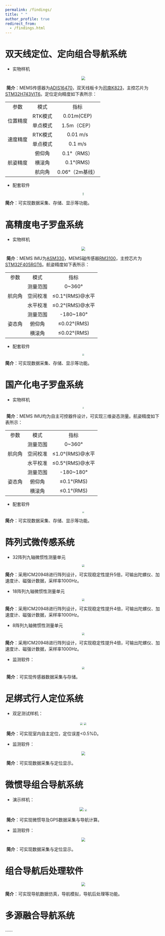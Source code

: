 ```yaml
---
permalink: /findings/
title: " "
author_profile: true
redirect_from:
  - /findings.html
---
```

# 双天线定位、定向组合导航系统

- 实物样机

<div align=center>
	<img src="..\images\MIMU_RTK_V1.png" style="zoom:80%;" />
</div>

​		**简介**：MEMS传感器为[ADIS16470](https://www.analog.com/cn/products/adis16470.html)，双天线板卡为[司南K823](https://www.sinognss.com/K823.html)，主控芯片为[STM32H743VIT6](https://www.st.com/zh/microcontrollers-microprocessors/stm32h743vi.html)。定位定向精度如下表所示：


<table style="text-align:center;">
  <tr>
  	<td>参数 </td>
  	<td> 模式 </td>
  	<td> 指标 </td>
  </tr>
	<tr>
		<td rowspan="2"> 位置精度 </td>
		<td> RTK模式 </td>
		<td> 0.01m(CEP) </td>
	</tr>
	<tr>
		<td> 单点模式 </td>
		<td> 1.5m（CEP） </td>
	</tr>
	<tr>
		<td rowspan="2"> 速度精度 </td>
		<td> RTK模式 </td>
		<td> 0.01 m/s </td>
	</tr>
	<tr>
		<td> 单点模式 </td>
		<td> 0.1 m/s </td>
	</tr>
	<tr>
		<td rowspan="3"> 航姿精度 </td>
		<td> 俯仰角 </td>
		<td> 0.1°（RMS） </td>
	</tr>
	<tr>
		<td> 横滚角 </td>
		<td> 0.1°(RMS) </td>
	</tr>
	<tr>
		<td> 航向角 </td>
		<td> 0.06°（2m基线） </td>
	</tr>
</table>


- 配套软件

<div align=center>
	<img src="..\images\MIMU_RTK_Monitor_V1-1.png" style="zoom:30%;" />
</div>

<div align=center>
	<img src="..\images\MIMU_RTK_Monitor_V1-2.png" style="zoom:30%;" />
</div>

**简介**：可实现数据采集、存储、显示等功能。

# 高精度电子罗盘系统

- 实物样机

<div align=center>
	<img src="..\images\CMP-100.png" style="zoom:80%;" />
</div>

​		**简介**：MEMS IMU为[ASM330](https://www.st.com/en/mems-and-sensors/asm330lhh.html)，MEMS磁传感器[RM3100](https://www.pnicorp.com/rm3100/)，主控芯片为[STM32F405RGT6](https://www.st.com/en/microcontrollers-microprocessors/stm32f405rg.html)。航姿精度如下表所示：

<table style="text-align:center;">
  <tr>
  	<td>参数 </td>
  	<td> 模式 </td>
  	<td> 指标 </td>
  </tr>
	<tr>
		<td rowspan="3"> 航向角 </td>
		<td> 测量范围 </td>
		<td> 0~360° </td>
	</tr>
	<tr>
		<td> 空间校准 </td>
		<td> ≤0.1°(RMS)@水平 </td>
	</tr>
	<tr>
		<td> 水平校准 </td>
		<td> ≤0.2°(RMS)@水平 </td>
	</tr>
	<tr>
		<td rowspan="3"> 姿态角 </td>
		<td> 测量范围 </td>
		<td> -180~180° </td>
	</tr>
	<tr>
		<td> 俯仰角 </td>
		<td> ≤0.02°(RMS) </td>
	</tr>
	<tr>
		<td> 横滚角 </td>
		<td> ≤0.02°(RMS) </td>
	</tr>
</table>


- 配套软件

<div align=center>
	<img src="..\images\AHRS-monitor.gif" style="zoom:35%;" />
</div>

**简介**：可实现数据采集、存储、显示等功能。

# 国产化电子罗盘系统

- 实物样机

<div align=center>
	<img src="..\images\AHRS.png" style="zoom:30%;" />
</div>

​		**简介**：MEMS IMU均为自主可控器件设计，可实现三维姿态测量。航姿精度如下表所示：

<table style="text-align:center;">
  <tr>
  	<td>参数 </td>
  	<td> 模式 </td>
  	<td> 指标 </td>
  </tr>
	<tr>
		<td rowspan="3"> 航向角 </td>
		<td> 测量范围 </td>
		<td> 0~360° </td>
	</tr>
	<tr>
		<td> 空间校准 </td>
		<td> ≤1.0°(RMS)@水平 </td>
	</tr>
	<tr>
		<td> 水平校准 </td>
		<td> ≤0.5°(RMS)@水平 </td>
	</tr>
	<tr>
		<td rowspan="3"> 姿态角 </td>
		<td> 测量范围 </td>
		<td> -180~180° </td>
	</tr>
	<tr>
		<td> 俯仰角 </td>
		<td> ≤0.1°(RMS) </td>
	</tr>
	<tr>
		<td> 横滚角 </td>
		<td> ≤0.1°(RMS) </td>
	</tr>
</table>


- 配套软件

<div align=center>
	<img src="..\images\AHRS-monitor.gif" style="zoom:35%;" />
</div>

**简介**：可实现数据采集、存储、显示等功能。

# 阵列式微传感系统

- 32阵列九轴微惯性测量单元

<div align=center>
	<img src="..\images\IMU32Array.png" style="zoom:50%;" />
</div>

​		**简介**：采用ICM20948进行阵列设计，可实现稳定性提升5倍，可输出陀螺仪、加速度计、磁强计数据，采样率1000Hz。

- 18阵列九轴微惯性测量单元

<div align=center>
	<img src="..\images\IMU18Array.png" style="zoom:50%;" />
</div>

​		**简介**：采用ICM20948进行阵列设计，可实现稳定性提升4倍，可输出陀螺仪、加速度计、磁强计数据，采样率1000Hz。

- 8阵列九轴微惯性测量单元

<div align=center>
	<img src="..\images\IMU8Array.png" style="zoom:50%;" />
</div>

​		**简介**：采用ICM20948进行阵列设计，可实现稳定性提升4倍，可输出陀螺仪、加速度计、磁强计数据，采样率1000Hz。

- 监测软件：

<div align=center>
	<img src="..\images\IMUArrayMonitor.png" style="zoom:50%;" />
</div>

​		**简介**：可实现传感器数据采集与存储。

# 足绑式行人定位系统

- 双足测试样机：

<div align=center>
	<img src="..\images\IMUPNS.png" style="zoom:50%;" />
    <img src="..\images\IMUPNSFoot.png" style="zoom:50%;" />
</div>

​		**简介**：可实现室内自主定位，定位误差<0.5%D。

- 监测软件：

<div align=center>
	<img src="..\images\IMUPNSMonitor.png" style="zoom:80%;" />
</div>

​		**简介**：可实现数据采集与定位显示。

# 微惯导组合导航系统

- 演示样机：

<div align=center>
	<img src="..\images\SINS_GPS1.png" style="zoom:80%;" />
    <img src="..\images\SINS_GPS2.png" style="zoom:40%;" />
</div>

​		**简介**：可实现微惯导及GPS数据采集与导航计算。

- 监测软件：

<div align=center>
	<img src="..\images\SINS_GPSMonitor.png" style="zoom:80%;" />
</div>

​		**简介**：可实现数据采集与定位显示。

# 组合导航后处理软件

<div align=center>
	<img src="..\images\Simulator.png" style="zoom:80%;" />
</div>

​		**简介**：可实现导航数据仿真，导航模拟，导航后处理等功能。

# 多源融合导航系统

……
